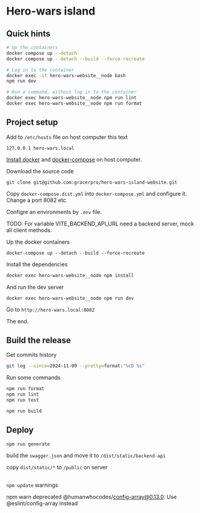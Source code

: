 # Hero-wars island

## Quick hints

```bash
# Up the containers
docker compose up --detach
docker compose up --detach --build --force-recreate

# Log in to the container
docker exec -it hero-wars-website__node bash
npm run dev

# Run a command, without log in to the container
docker exec hero-wars-website__node npm run lint
docker exec hero-wars-website__node npm run format
```


## Project setup

Add to `/etc/hosts` file on host computer this text

```
127.0.0.1 hero-wars.local
```

[Install docker](https://docs.docker.com/engine/install/)
and
[docker-compose](https://docs.docker.com/compose/install/) on host computer.

Download the source code

```
git clone git@github.com:gracerpro/hero-wars-island-website.git
```

Copy `docker-compose.dist.yml` into `docker-compose.yml` and configure it. Change a port 8082 etc.

Configre an environments by `.env` file.

TODO: For variable VITE_BACKEND_API_URL need a backend server, mock all client methods.

Up the docker containers

```
docker-compose up --detach --build --force-recreate
```

Install the dependencies

```bash
docker exec hero-wars-website__node npm install
```

And run the dev server

```
docker exec hero-wars-website__node npm run dev
```

Go to `http://hero-wars.local:8082`

The end.


## Build the release

Get commits history

```bash
git log --since=2024-11-09 --pretty=format:"%cD %s"
```

Run some commands

```bash
npm run format
npm run lint
npm run test

npm run build
```

## Deploy

```bash
npm run generate
```

build the `swagger.json` and move it to `/dist/static/backend-api`

copy `dist/static/*` to `/public` on server


##

`npm update` warnings

npm warn deprecated @humanwhocodes/config-array@0.13.0: Use @eslint/config-array instead
